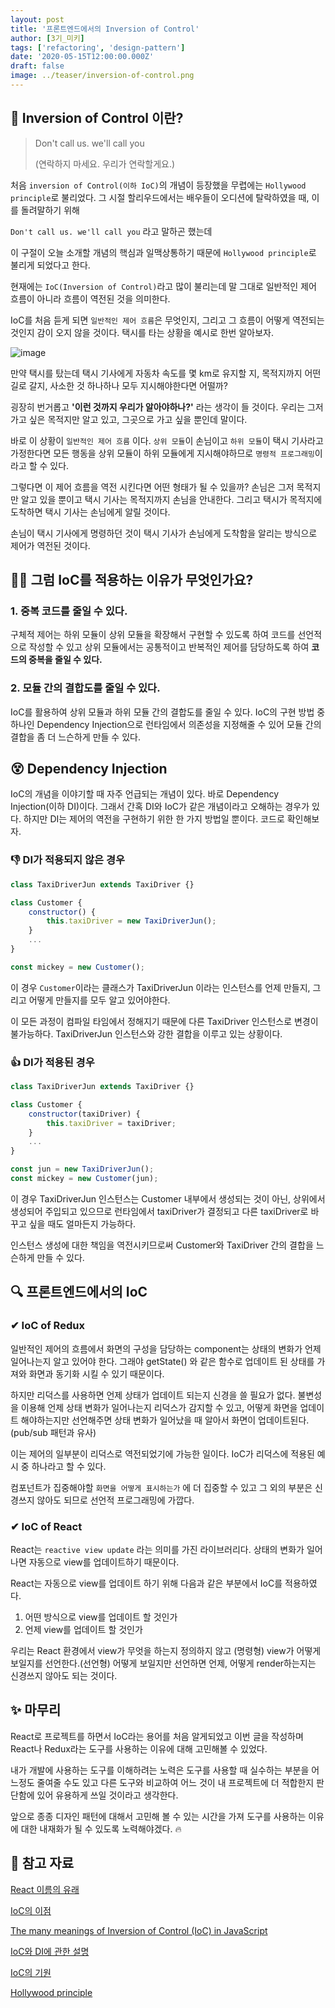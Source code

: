 ```yaml
---
layout: post
title: '프론트엔드에서의 Inversion of Control'
author: [3기_미키]
tags: ['refactoring', 'design-pattern']
date: '2020-05-15T12:00:00.000Z'
draft: false
image: ../teaser/inversion-of-control.png
---
```


## 🎁 Inversion of Control 이란?

> Don't call us. we'll call you
>
> (연락하지 마세요. 우리가 연락할게요.)

처음 `inversion of Control(이하 IoC)`의 개념이 등장했을 무렵에는 `Hollywood principle`로 불리었다.
그 시절 할리우드에서는 배우들이 오디션에 탈락하였을 때, 이를 돌려말하기 위해

`Don't call us. we'll call you` 라고 말하곤 했는데

이 구절이 오늘 소개할 개념의 핵심과 일맥상통하기 때문에 `Hollywood principle`로 불리게 되었다고 한다.

현재에는 `IoC(Inversion of Control)`라고 많이 불리는데
말 그대로 일반적인 제어 흐름이 아니라 흐름이 역전된 것을 의미한다.

IoC를 처음 듣게 되면 `일반적인 제어 흐름`은 무엇인지,
그리고 그 흐름이 어떻게 역전되는 것인지 감이 오지 않을 것이다.
택시를 타는 상황을 예시로 한번 알아보자.

![image](https://user-images.githubusercontent.com/48755175/118286801-cf2d8000-b50d-11eb-806e-95a5e85bd01c.png)

만약 택시를 탔는데 택시 기사에게 자동차 속도를 몇 km로 유지할 지,
목적지까지 어떤 길로 갈지, 사소한 것 하나하나 모두 지시해야한다면 어떨까?

굉장히 번거롭고 **'이런 것까지 우리가 알아야하나?'** 라는 생각이 들 것이다. 우리는 그저 가고 싶은 목적지만 알고 있고, 그곳으로 가고 싶을 뿐인데 말이다.

바로 이 상황이 `일반적인 제어 흐름` 이다.
`상위 모듈`이 손님이고 `하위 모듈`이 택시 기사라고 가정한다면
모든 행동을 상위 모듈이 하위 모듈에게 지시해야하므로 `명령적 프로그래밍`이라고 할 수 있다.

그렇다면 이 제어 흐름을 역전 시킨다면 어떤 형태가 될 수 있을까?
손님은 그저 목적지만 알고 있을 뿐이고 택시 기사는 목적지까지 손님을 안내한다.
그리고 택시가 목적지에 도착하면 택시 기사는 손님에게 알릴 것이다.

손님이 택시 기사에게 명령하던 것이 택시 기사가 손님에게 도착함을 알리는 방식으로 제어가 역전된 것이다.

## 🙋‍♂️ 그럼 IoC를 적용하는 이유가 무엇인가요?

### 1. 중복 코드를 줄일 수 있다.

구체적 제어는 하위 모듈이 상위 모듈을 확장해서 구현할 수 있도록 하여 코드를 선언적으로 작성할 수 있고
상위 모듈에서는 공통적이고 반복적인 제어를 담당하도록 하여 **코드의 중복을 줄일 수 있다.**

### 2. 모듈 간의 결합도를 줄일 수 있다.

IoC를 활용하여 상위 모듈과 하위 모듈 간의 결합도를 줄일 수 있다.
IoC의 구현 방법 중 하나인 Dependency Injection으로 런타임에서 의존성을 지정해줄 수 있어 모듈 간의 결합을 좀 더 느슨하게 만들 수 있다.

## 😵 Dependency Injection

IoC의 개념을 이야기할 때 자주 언급되는 개념이 있다.
바로 Dependency Injection(이하 DI)이다.
그래서 간혹 DI와 IoC가 같은 개념이라고 오해하는 경우가 있다.
하지만 DI는 제어의 역전을 구현하기 위한 한 가지 방법일 뿐이다.
코드로 확인해보자.

### 👎 DI가 적용되지 않은 경우

```js
class TaxiDriverJun extends TaxiDriver {}

class Customer {
	constructor() {
        this.taxiDriver = new TaxiDriverJun();
	}
    ...
}

const mickey = new Customer();
```

이 경우 `Customer`이라는 클래스가 TaxiDriverJun 이라는 인스턴스를 언제 만들지, 그리고 어떻게 만들지를 모두 알고 있어야한다.

이 모든 과정이 컴파일 타임에서 정해지기 때문에 다른 TaxiDriver 인스턴스로 변경이 불가능하다. TaxiDriverJun 인스턴스와 강한 결합을 이루고 있는 상황이다.

### 👍 DI가 적용된 경우

```js
class TaxiDriverJun extends TaxiDriver {}

class Customer {
	constructor(taxiDriver) {
        this.taxiDriver = taxiDriver;
	}
    ...
}

const jun = new TaxiDriverJun();
const mickey = new Customer(jun);
```

이 경우 TaxiDriverJun 인스턴스는 Customer 내부에서 생성되는 것이 아닌, 상위에서 생성되어 주입되고 있으므로 런타임에서 taxiDriver가 결정되고 다른 taxiDriver로 바꾸고 싶을 때도 얼마든지 가능하다.

인스턴스 생성에 대한 책임을 역전시키므로써 Customer와 TaxiDriver 간의 결합을 느슨하게 만들 수 있다.

## 🔍 프론트엔드에서의 IoC

### ✔ IoC of Redux

일반적인 제어의 흐름에서 화면의 구성을 담당하는 component는 상태의 변화가 언제 일어나는지 알고 있어야 한다. 그래야 getState() 와 같은 함수로 업데이트 된 상태를 가져와 화면과 동기화 시킬 수 있기 때문이다.

하지만 리덕스를 사용하면 언제 상태가 업데이트 되는지 신경을 쓸 필요가 없다. 불변성을 이용해 언제 상태 변화가 일어나는지 리덕스가 감지할 수 있고, 어떻게 화면을 업데이트 해야하는지만 선언해주면 상태 변화가 일어났을 때 알아서 화면이 업데이트된다. (pub/sub 패턴과 유사)

이는 제어의 일부분이 리덕스로 역전되었기에 가능한 일이다.
IoC가 리덕스에 적용된 예시 중 하나라고 할 수 있다.

컴포넌트가 집중해야할 `화면을 어떻게 표시하는가` 에 더 집중할 수 있고 그 외의 부분은 신경쓰지 않아도 되므로 선언적 프로그래밍에 가깝다.

### ✔ IoC of React

React는 `reactive view update` 라는 의미를 가진 라이브러리다.
상태의 변화가 일어나면 자동으로 view를 업데이트하기 때문이다.

React는 자동으로 view를 업데이트 하기 위해 다음과 같은 부분에서 IoC를 적용하였다.

1. 어떤 방식으로 view를 업데이트 할 것인가
2. 언제 view를 업데이트 할 것인가

우리는 React 환경에서
view가 무엇을 하는지 정의하지 않고 (명령형)
view가 어떻게 보일지를 선언한다.(선언형)
어떻게 보일지만 선언하면 언제, 어떻게 render하는지는 신경쓰지 않아도 되는 것이다.

## ✨ 마무리

React로 프로젝트를 하면서 IoC라는 용어를 처음 알게되었고
이번 글을 작성하며 React나 Redux라는 도구를 사용하는 이유에 대해 고민해볼 수 있었다.

내가 개발에 사용하는 도구를 이해하려는 노력은
도구를 사용할 때 실수하는 부분을 어느정도 줄여줄 수도 있고
다른 도구와 비교하여 어느 것이 내 프로젝트에 더 적합한지 판단함에 있어
유용하게 쓰일 것이라고 생각한다.

앞으로 종종 디자인 패턴에 대해서 고민해 볼 수 있는 시간을 가져
도구를 사용하는 이유에 대한 내재화가 될 수 있도록 노력해야겠다. 🔥

## 📜 참고 자료

[React 이름의 유래](https://www.freecodecamp.org/news/yes-react-is-taking-over-front-end-development-the-question-is-why-40837af8ab76/)

[IoC의 이점](https://cydin.tistory.com/6)

[The many meanings of Inversion of Control (IoC) in JavaScript](https://www.youtube.com/watch?v=grF-BVK1vzM)

[IoC와 DI에 관한 설명](https://www.baeldung.com/inversion-control-and-dependency-injection-in-spring)

[IoC의 기원](https://johngrib.github.io/wiki/inversion-of-control/)

[Hollywood principle](https://johngrib.github.io/wiki/hollywood-principle/)
